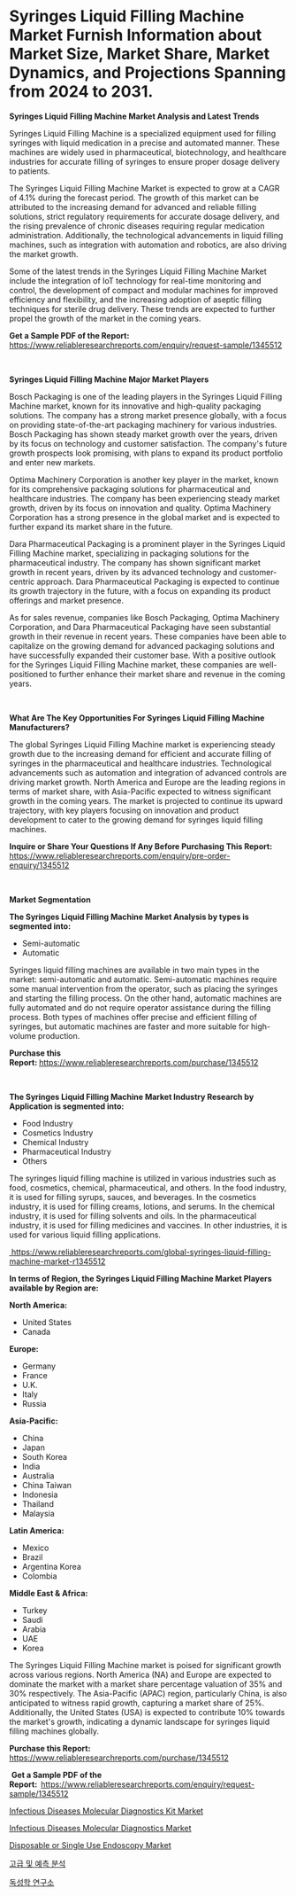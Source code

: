 <p><h1>Syringes Liquid Filling Machine Market Furnish Information about Market Size, Market Share, Market Dynamics, and Projections Spanning from 2024 to 2031.</h1></p><p><strong>Syringes Liquid Filling Machine Market Analysis and Latest Trends</strong></p>
<p><p>Syringes Liquid Filling Machine is a specialized equipment used for filling syringes with liquid medication in a precise and automated manner. These machines are widely used in pharmaceutical, biotechnology, and healthcare industries for accurate filling of syringes to ensure proper dosage delivery to patients.</p><p>The Syringes Liquid Filling Machine Market is expected to grow at a CAGR of 4.1% during the forecast period. The growth of this market can be attributed to the increasing demand for advanced and reliable filling solutions, strict regulatory requirements for accurate dosage delivery, and the rising prevalence of chronic diseases requiring regular medication administration. Additionally, the technological advancements in liquid filling machines, such as integration with automation and robotics, are also driving the market growth.</p><p>Some of the latest trends in the Syringes Liquid Filling Machine Market include the integration of IoT technology for real-time monitoring and control, the development of compact and modular machines for improved efficiency and flexibility, and the increasing adoption of aseptic filling techniques for sterile drug delivery. These trends are expected to further propel the growth of the market in the coming years.</p></p>
<p><strong>Get a Sample PDF of the Report:&nbsp;</strong> <a href="https://www.reliableresearchreports.com/enquiry/request-sample/1345512">https://www.reliableresearchreports.com/enquiry/request-sample/1345512</a></p>
<p>&nbsp;</p>
<p><strong>Syringes Liquid Filling Machine Major Market Players</strong></p>
<p><p>Bosch Packaging is one of the leading players in the Syringes Liquid Filling Machine market, known for its innovative and high-quality packaging solutions. The company has a strong market presence globally, with a focus on providing state-of-the-art packaging machinery for various industries. Bosch Packaging has shown steady market growth over the years, driven by its focus on technology and customer satisfaction. The company's future growth prospects look promising, with plans to expand its product portfolio and enter new markets.</p><p>Optima Machinery Corporation is another key player in the market, known for its comprehensive packaging solutions for pharmaceutical and healthcare industries. The company has been experiencing steady market growth, driven by its focus on innovation and quality. Optima Machinery Corporation has a strong presence in the global market and is expected to further expand its market share in the future.</p><p>Dara Pharmaceutical Packaging is a prominent player in the Syringes Liquid Filling Machine market, specializing in packaging solutions for the pharmaceutical industry. The company has shown significant market growth in recent years, driven by its advanced technology and customer-centric approach. Dara Pharmaceutical Packaging is expected to continue its growth trajectory in the future, with a focus on expanding its product offerings and market presence.</p><p>As for sales revenue, companies like Bosch Packaging, Optima Machinery Corporation, and Dara Pharmaceutical Packaging have seen substantial growth in their revenue in recent years. These companies have been able to capitalize on the growing demand for advanced packaging solutions and have successfully expanded their customer base. With a positive outlook for the Syringes Liquid Filling Machine market, these companies are well-positioned to further enhance their market share and revenue in the coming years.</p></p>
<p>&nbsp;</p>
<p><strong>What Are The Key Opportunities For Syringes Liquid Filling Machine Manufacturers?</strong></p>
<p><p>The global Syringes Liquid Filling Machine market is experiencing steady growth due to the increasing demand for efficient and accurate filling of syringes in the pharmaceutical and healthcare industries. Technological advancements such as automation and integration of advanced controls are driving market growth. North America and Europe are the leading regions in terms of market share, with Asia-Pacific expected to witness significant growth in the coming years. The market is projected to continue its upward trajectory, with key players focusing on innovation and product development to cater to the growing demand for syringes liquid filling machines.</p></p>
<p><strong>Inquire or Share Your Questions If Any Before Purchasing This Report:</strong> <a href="https://www.reliableresearchreports.com/enquiry/pre-order-enquiry/1345512">https://www.reliableresearchreports.com/enquiry/pre-order-enquiry/1345512</a></p>
<p>&nbsp;</p>
<p><strong>Market Segmentation</strong></p>
<p><strong>The Syringes Liquid Filling Machine Market Analysis by types is segmented into:</strong></p>
<p><ul><li>Semi-automatic</li><li>Automatic</li></ul></p>
<p><p>Syringes liquid filling machines are available in two main types in the market: semi-automatic and automatic. Semi-automatic machines require some manual intervention from the operator, such as placing the syringes and starting the filling process. On the other hand, automatic machines are fully automated and do not require operator assistance during the filling process. Both types of machines offer precise and efficient filling of syringes, but automatic machines are faster and more suitable for high-volume production.</p></p>
<p><strong>Purchase this Report:&nbsp;</strong><a href="https://www.reliableresearchreports.com/purchase/1345512">https://www.reliableresearchreports.com/purchase/1345512</a></p>
<p>&nbsp;</p>
<p><strong>The Syringes Liquid Filling Machine Market Industry Research by Application is segmented into:</strong></p>
<p><ul><li>Food Industry</li><li>Cosmetics Industry</li><li>Chemical Industry</li><li>Pharmaceutical Industry</li><li>Others</li></ul></p>
<p><p>The syringes liquid filling machine is utilized in various industries such as food, cosmetics, chemical, pharmaceutical, and others. In the food industry, it is used for filling syrups, sauces, and beverages. In the cosmetics industry, it is used for filling creams, lotions, and serums. In the chemical industry, it is used for filling solvents and oils. In the pharmaceutical industry, it is used for filling medicines and vaccines. In other industries, it is used for various liquid filling applications.</p></p>
<p><a href="https://www.reliableresearchreports.com/global-syringes-liquid-filling-machine-market-r1345512">&nbsp;https://www.reliableresearchreports.com/global-syringes-liquid-filling-machine-market-r1345512</a></p>
<p><strong>In terms of Region, the Syringes Liquid Filling Machine Market Players available by Region are:</strong></p>
<p>
    <p> <strong> North America: </strong>
        <ul>
            <li>United States</li>
            <li>Canada</li>
        </ul>
        </p> 
    <p> <strong> Europe: </strong>
        <ul>
            <li>Germany</li>
            <li>France</li>
            <li>U.K.</li>
            <li>Italy</li>
            <li>Russia</li>
        </ul>
        </p> 
    <p> <strong> Asia-Pacific: </strong>
        <ul>
            <li>China</li>
            <li>Japan</li>
            <li>South Korea</li>
            <li>India</li>
            <li>Australia</li>
            <li>China Taiwan</li>
            <li>Indonesia</li>
            <li>Thailand</li>
            <li>Malaysia</li>
        </ul>
        </p> 
    <p> <strong> Latin America: </strong>
        <ul>
            <li>Mexico</li>
            <li>Brazil</li>
            <li>Argentina Korea</li>
            <li>Colombia</li>
        </ul>
        </p> 
    <p> <strong> Middle East & Africa: </strong>
        <ul>
            <li>Turkey</li>
            <li>Saudi</li>
            <li>Arabia</li>
            <li>UAE</li>
            <li>Korea</li>
        </ul>
    </p>
    </p>
<p><p>The Syringes Liquid Filling Machine market is poised for significant growth across various regions. North America (NA) and Europe are expected to dominate the market with a market share percentage valuation of 35% and 30% respectively. The Asia-Pacific (APAC) region, particularly China, is also anticipated to witness rapid growth, capturing a market share of 25%. Additionally, the United States (USA) is expected to contribute 10% towards the market's growth, indicating a dynamic landscape for syringes liquid filling machines globally.</p></p>
<p><strong>Purchase this Report: </strong><a href="https://www.reliableresearchreports.com/purchase/1345512">https://www.reliableresearchreports.com/purchase/1345512</a></p>
<p>&nbsp;<strong>Get a Sample PDF of the Report:&nbsp;&nbsp;</strong><a href="https://www.reliableresearchreports.com/enquiry/request-sample/1345512">https://www.reliableresearchreports.com/enquiry/request-sample/1345512</a></p>
<p><strong></strong></p>
<p><p><a href="https://github.com/Airanohannonzb68e5pb53oc1/Market-Research-Report-List-3/blob/main/infectious-diseases-molecular-diagnostics-kit-market.md">Infectious Diseases Molecular Diagnostics Kit Market</a></p><p><a href="https://github.com/fiixsa/Market-Research-Report-List-4/blob/main/infectious-diseases-molecular-diagnostics-market.md">Infectious Diseases Molecular Diagnostics Market</a></p><p><a href="https://github.com/DarrenSipes1990/Market-Research-Report-List-2/blob/main/disposable-or-single-use-endoscopy-market.md">Disposable or Single Use Endoscopy Market</a></p><p><a href="https://github.com/erwindropdead54/Market-Research-Report-List-2/blob/main/587544176345.md">고급 및 예측 분석</a></p><p><a href="https://github.com/alfitoms13/Market-Research-Report-List-2/blob/main/416174976346.md">독성학 연구소</a></p></p>